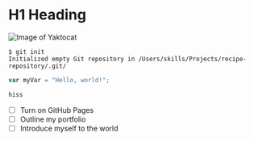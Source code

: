 # H1 Heading

![Image of Yaktocat](https://octodex.github.com/images/yaktocat.png)
```
$ git init
Initialized empty Git repository in /Users/skills/Projects/recipe-repository/.git/
```

``` javascript
var myVar = "Hello, world!";
```

``` python
hiss
```
- [ ] Turn on GitHub Pages
- [ ] Outline my portfolio
- [ ] Introduce myself to the world
